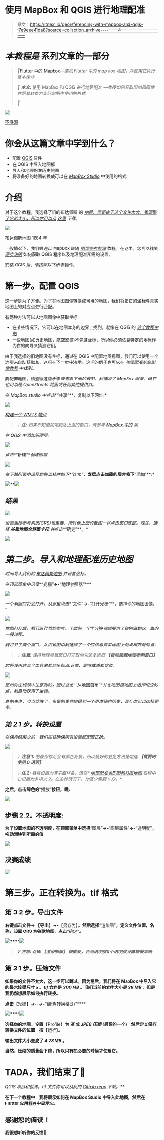 # 使用 MapBox 和 QGIS 进行地理配准

> 原文：<https://itnext.io/georeferencing-with-mapbox-and-qgis-f7e9eee41da8?source=collection_archive---------4----------------------->

# ***本教程是*** 系列文章的一部分

> *📝*[Flutter 中的 Mapbox](https://dariadobszai.medium.com/mapbox-in-flutter-part-1-fe560b45937f)*—集成 Flutter 中的 map box 地图，并使用它执行基本操作*
> 
> *📝* ***本文:*** 使用 MapBox 和 QGIS 进行地理配准 *—教授如何获取旧地图图像并将其转换为实际地图中使用的格式*
> 
> *📝*

![](img/5d730c3db2c58947b1465f479a4a48aa.png)

[不溅源](https://unsplash.com/photos/o0l-M8W_7wA)

# 你会从这篇文章中学到什么？

*   配置 [QGIS](https://www.qgis.org/en/site/) 软件
*   在 QGIS 中导入地图框
*   导入和地理配准历史地图
*   将准备好的地图转换成可以在 [*MapBox Studio*](https://studio.mapbox.com/) 中使用的格式

# 介绍

对于这个教程，我选择了旧的布达佩斯 的 [*地图，但是由于这个文件太大，我调整了它的大小，所以你可以从*](https://hu.wikipedia.org/wiki/F%C3%A1jl:Budapest_map_1884.jpg) *[*这里*](https://github.com/dariadobsai/QGSI-budapest-map/blob/master/Budapest_map_1884-small.jpg) *下载。**

![](img/360cf089915c96b3bf29c976a2b8b89b.png)

布达佩斯地图 1884 年

一般情况下，我们会通过 MapBox 跟随 [*地理参考影像*](https://docs.mapbox.com/help/tutorials/georeferencing-imagery/) 教程。在这里，您可以找到 [*逐步说明*](https://docs.mapbox.com/help/tutorials/georeferencing-imagery/#getting-started) 如何获取 QGIS 程序以及地理配准所需的设置。

安装 QGIS 后，请按照以下步骤操作。

# 第一步。配置 QGIS

这一步是为了方便。为了将地图图像转换成可用的地图，我们将把它的坐标与真实地图上的对应点进行匹配。

有两种方法可以从地图图像中获取坐标:

*   在某些情况下，它可以在地图本身的边界上找到，就像在 QGIS 的 [*这个教程中的*](https://www.qgistutorials.com/en/docs/3/georeferencing_basics.html)
*   一些地图(如历史地图，航空影像)不包含坐标，所以你必须依靠特定的地标作为你的向导来猜测它们。

由于我选择的旧地图没有坐标，通过在 QGIS 中配置地图视图，我们可以使用一个选项来自动获取点，这将在下一步中演示。这样的例子也可以在 [*地理配准航空影像教程*](https://www.qgistutorials.com/en/docs/3/advanced_georeferencing.html) *中找到。*

要配置地图，请遵循这些步骤[](https://docs.mapbox.com/help/tutorials/mapbox-arcgis-qgis/#add-mapbox-maps-in-qgis)*或查看下面的截图。我选择了 MapBox 服务，但它也可以是 OpenStreets 地图或任何其他提供商。*

*在 MapBox studio 中点击**“共享”**，复制以下网址:*

*![](img/e2b278c3c2a90d99b255fe8ad2655bce.png)*

*[构建一个 WMTS 端点](https://docs.mapbox.com/help/tutorials/mapbox-arcgis-qgis/#build-a-wmts-endpoint-1)*

> **💡* ***注:*** *如果不知道如何到达上面的窗口，请参考* [*MapBox 中的*](https://dariadobszai.medium.com/mapbox-in-flutter-part-1-fe560b45937f) *条**

*在 QGIS 中添加新图层:*

*![](img/c7680668846d931ae38eece6b5352fe9.png)*

*点击**“新建”**创建图层:*

*![](img/0bea2d5fcb37aea12bbe6fb9eace9f66.png)*

*在下拉列表中选择您的连接并按下**“连接”**，然后点击加载的层并按下**“添加”**:*

*![](img/5f607d482919f28f15387630caab9e1a.png)**![](img/1d1d6b6e7a36c5eb4670cdf987c10fa7.png)*

## *结果*

*![](img/3380436e6f11876e11b22ca0812e9fb9.png)*

*设置坐标参考系统(CRS)很重要，所以像上面的截图一样点击窗口底部。现在，选择 ***谷歌地图全球墨卡托*** 并点击**“确定”**。*

*![](img/9eb5042659e063b7becef56777197de5.png)*

# *第二步。导入和地理配准历史地图*

*时间导入我们的 [*布达佩斯地图*](https://upload.wikimedia.org/wikipedia/commons/8/84/Budapest_map_1884.jpg) 并设置坐标。*

*在顶部菜单中选择**“光栅”**->-**“地理参照器”***

*![](img/c6244b946142438cd6c1b44e6bd693ea.png)*

*一个新窗口将会打开，从那里点击**“文件”**->-**“打开光栅”**，选择你的地图图像。*

*![](img/385eca373ea3989af6a4b9450a481dcf.png)*

*地图打开后，我们进行地理参考。下面的一个*半分钟*视频展示了如何做到这一点的一般过程。*

*我打开了两个窗口，从旧地图中我选择了一个应该与真实地图上的点相匹配的点。*

> **💡* ***注意:*** *保持地理参照窗口打开*取消勾选*复选框* ***【自动隐藏地理参照窗口】****

*您将使用这三个工具来处理坐标点:设置、删除或重新定位:*

*![](img/c92134a4751c5f1a1a0378374e19704b.png)*

*正如你在视频中注意到的，通过点击**“从地图画布”**并在地图框地图上选择相应的点，我自动获得了坐标。*

*总的来说，少点就够了，但是如果你想得到一个更准确的结果，那么你可以选择更多。*

## *第 2.1 步。转换设置*

*在保存结果之前，我们应该确保所有设置都配置正确。*

*![](img/7986dab3e3187f68b11b469cc205d682.png)*

> **💡* ***注意 1:*** *图像保存后会有黑色背景，所以最好的避免方法是勾选* ***【需要时使用 0 透明】****
> 
> **💡* ***注 2:*** *我将***设置为**薄平面样条，但在* [地理配准地形图和扫描地图](https://www.qgistutorials.com/en/docs/3/georeferencing_basics.html) *教程中它设置为*多项式 2。在这种情况下，你至少需要 6 分。**

**之后，点击绿色的**“播放”**按钮，瞧:**

**![](img/60e713669738893dcae4741ca6920577.png)**

## **步骤 2.2。不透明度:**

**为了设置地图的不透明度，在顶部菜单中选择**“图层”**->-**“图层属性”**->-**“透明度”**，拖动滑块到所需的值**

**![](img/5fb41bb800df4e4869e889d005ee5f77.png)**

## **决赛成绩**

**![](img/b26b57c6132370d648caefb1f3bd0aa9.png)**

# **第三步。正在转换为。tif 格式**

## **第 3.2 步。导出文件**

**右键点击文件-> **【导出】**->-**【另存为】**。然后选择**“渲染图”**，定义文件位置，名称，设置 CRS 为谷歌地图，点击**“确定”**。**

**![](img/c5b71b85b087bacae0843f9d3bb60372.png)****![](img/d8c1ecd9c150ab097239c59c5cf834d3.png)**

> ***💡* ***注意:*** *选择* ***【渲染图像】*** *很重要，否则透明度&不透明度设置将被忽略***

## **第 3.1 步。压缩文件**

**如果你的文件不太大，这一步可以跳过。因为稍后，我们将在 MapBox 中导入它的最大接受尺寸 a *。tif* 文件是 *300 MB* 。我们当前的文件大小是 *38 MB* ，但是我仍然想展示如何执行转换。**

**点击**【光栅】**->-**-**->-**“翻译(转换格式)”****

**![](img/beb411567b0f610826ec69ffcf982e41.png)****![](img/a1d7f56dca5d2f8c6b3af7bd29090795.png)**

**选择你的地图，设置**【Profile】**为 ***高*** 或 ***JPEG 压缩*** (最高的一个)，然后定义保存转换文件的位置，按**【运行】**。**

**输出文件大小变成了 *4.73 MB* 。**

**当然，压缩的质量会下降，所以只有在必要的时候才使用它。**

# **TADA，我们结束了🎉**

**QGIS 项目和就绪*。tif 文件你可以从我的 [Github repo](https://github.com/dariadobsai/QGSI-budapest-map/tree/master) 下载。***

**在下一个教程中，我将展示如何在 MapBox Studio 中导入此地图，然后在 Flutter 应用程序中显示它。**

## **感谢您的阅读！**

**我很想听听你的反馈🙂**